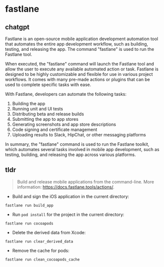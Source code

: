 # fastlane 
## chatgpt 
Fastlane is an open-source mobile application development automation tool that automates the entire app development workflow, such as building, testing, and releasing the app. The command "fastlane" is used to run the Fastlane tool. 

When executed, the "fastlane" command will launch the Fastlane tool and allow the user to execute any available automated action or task. Fastlane is designed to be highly customizable and flexible for use in various project workflows. It comes with many pre-made actions or plugins that can be used to complete specific tasks with ease.

With Fastlane, developers can automate the following tasks:

1. Building the app
2. Running unit and UI tests
3. Distributing beta and release builds
4. Submitting the app to app stores
5. Generating screenshots and app store descriptions
6. Code signing and certificate management
7. Uploading results to Slack, HipChat, or other messaging platforms

In summary, the "fastlane" command is used to run the Fastlane toolkit, which automates several tasks involved in mobile app development, such as testing, building, and releasing the app across various platforms. 

## tldr 
 
> Build and release mobile applications from the command-line.
> More information: <https://docs.fastlane.tools/actions/>.

- Build and sign the iOS application in the current directory:

`fastlane run build_app`

- Run `pod install` for the project in the current directory:

`fastlane run cocoapods`

- Delete the derived data from Xcode:

`fastlane run clear_derived_data`

- Remove the cache for pods:

`fastlane run clean_cocoapods_cache`
